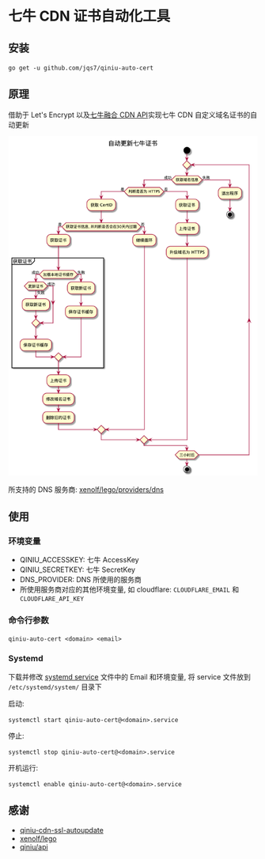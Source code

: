 # 七牛 CDN 证书自动化工具

## 安装

`go get -u github.com/jqs7/qiniu-auto-cert`

## 原理

借助于 Let's Encrypt 以及[七牛融合 CDN API](https://developer.qiniu.com/fusion/api/4246/the-domain-name)实现七牛 CDN 自定义域名证书的自动更新

![](./res/auto-cert.png)

所支持的 DNS 服务商: [xenolf/lego/providers/dns](https://github.com/jqs7/qiniu-auto-cert/tree/master/vendor/github.com/xenolf/lego/providers/dns)

## 使用

### 环境变量

- QINIU_ACCESSKEY: 七牛 AccessKey
- QINIU_SECRETKEY: 七牛 SecretKey
- DNS_PROVIDER: DNS 所使用的服务商
- 所使用服务商对应的其他环境变量, 如 cloudflare: `CLOUDFLARE_EMAIL` 和 `CLOUDFLARE_API_KEY`

### 命令行参数

`qiniu-auto-cert <domain> <email>`

### Systemd

下载并修改 [systemd service](./res/qiniu-auto-cert@.service) 文件中的 Email 和环境变量, 将 service 文件放到 `/etc/systemd/system/` 目录下

启动: 

`systemctl start qiniu-auto-cert@<domain>.service`

停止:

`systemctl stop qiniu-auto-cert@<domain>.service`

开机运行:

`systemctl enable qiniu-auto-cert@<domain>.service`

## 感谢

- [qiniu-cdn-ssl-autoupdate](https://github.com/daozzg/qiniu-cdn-ssl-autoupdate)
- [xenolf/lego](https://github.com/xenolf/lego)
- [qiniu/api](https://github.com/qiniu/api.v7)